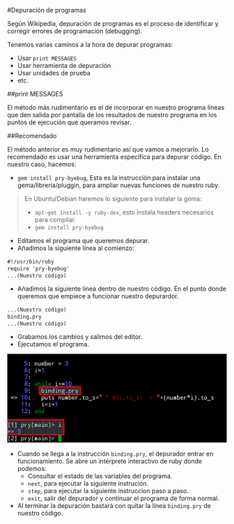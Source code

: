 

#Depuración de programas

Según Wikipedia, depuración de programas es el proceso de identificar y corregir
errores de programación (debugging).

Tenemos varias caminos a la hora de depurar programas:
* Usar `print MESSAGES`
* Usar herramienta de depuración
* Usar unidades de prueba
* etc.

##print MESSAGES

El método más rudimentario es el de incorporar en nuestro programa líneas
que den salida por pantalla de los resultados de nuestro programa en los puntos
de ejecución que queramos revisar.

##Recomendado

El método anterior es muy rudimentario así que vamos a mejorarlo.
Lo recomendado es usar una herramienta específica para depurar código.
En nuestro caso, hacemos:
* `gem install pry-byebug`, Esta es la instrucción para instalar una
gema/librería/pluggin, para ampliar nuevas funciones de nuestro ruby.

> En Ubuntu/Debian haremos lo siguiente para instalar la gema:
>
> * `apt-get install -y ruby-dev`, esto instala headers necesarios para compilar.
> * `gem install pry-byebug`


* Editamos el programa que queremos depurar.
* Añadimos la siguiente línea al comienzo:
```
#!/usr/bin/ruby
require 'pry-byebug'
...(Nuestro código)
```
* Añadimos la siguiente línea dentro de nuestro código. En el punto donde
queremos que empiece a funcionar nuestro depurardor.
```
...(Nuestro código)
binding.pry
...(Nuestro código)
```
* Grabamos los cambios y salimos del editor.
* Ejecutamos el programa.

![pry-byebug](./images/pry-byebug.png)

* Cuando se llega a la instrucción `binding.pry`, el depurador entrar en
funcionamiento. Se abre un intérprete interactivo de ruby donde podemos:
    * Consultar el estado de las variables del programa.
    * `next`, para ejecutar la siguiente instrución.
    * `step`, para ejecutar la siguiente instruccion paso a paso.
    * `exit`, salir del depurador y continuar el programa de forma normal.
* Al terminar la depuración bastará con quitar la línea `binding.pry` de nuestro código.
